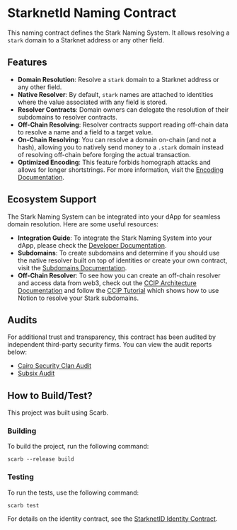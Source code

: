 # StarknetId Naming Contract

This naming contract defines the Stark Naming System. It allows resolving a `stark` domain to a Starknet address or any other field.

## Features

- **Domain Resolution**: Resolve a `stark` domain to a Starknet address or any other field.
- **Native Resolver**: By default, `stark` names are attached to identities where the value associated with any field is stored.
- **Resolver Contracts**: Domain owners can delegate the resolution of their subdomains to resolver contracts.
- **Off-Chain Resolving**: Resolver contracts support reading off-chain data to resolve a name and a field to a target value.
- **On-Chain Resolving**: You can resolve a domain on-chain (and not a hash), allowing you to natively send money to a `.stark` domain instead of resolving off-chain before forging the actual transaction.
- **Optimized Encoding**: This feature forbids homograph attacks and allows for longer shortstrings. For more information, visit the [Encoding Documentation](https://docs.starknet.id/architecture/naming/encoding).

## Ecosystem Support

The Stark Naming System can be integrated into your dApp for seamless domain resolution. Here are some useful resources:

- **Integration Guide**: To integrate the Stark Naming System into your dApp, please check the [Developer Documentation](https://docs.starknet.id/devs).
- **Subdomains**: To create subdomains and determine if you should use the native resolver built on top of identities or create your own contract, visit the [Subdomains Documentation](https://docs.starknet.id/devs/subdomains).
- **Off-Chain Resolver**: To see how you can create an off-chain resolver and access data from web3, check out the [CCIP Architecture Documentation](https://docs.starknet.id/architecture/ccip) and follow the [CCIP Tutorial](https://docs.starknet.id/architecture/ccip/tutorial) which shows how to use Notion to resolve your Stark subdomains.

## Audits

For additional trust and transparency, this contract has been audited by independent third-party security firms. You can view the audit reports below:

- [Cairo Security Clan Audit](./audits/cairo_security_clan.pdf)
- [Subsix Audit](./audits/subsix.pdf)

## How to Build/Test?

This project was built using Scarb.

### Building

To build the project, run the following command:

```
scarb --release build
```

### Testing

To run the tests, use the following command:

```
scarb test
```

For details on the identity contract, see the [StarknetID Identity Contract](https://github.com/starknet-id/identity).
